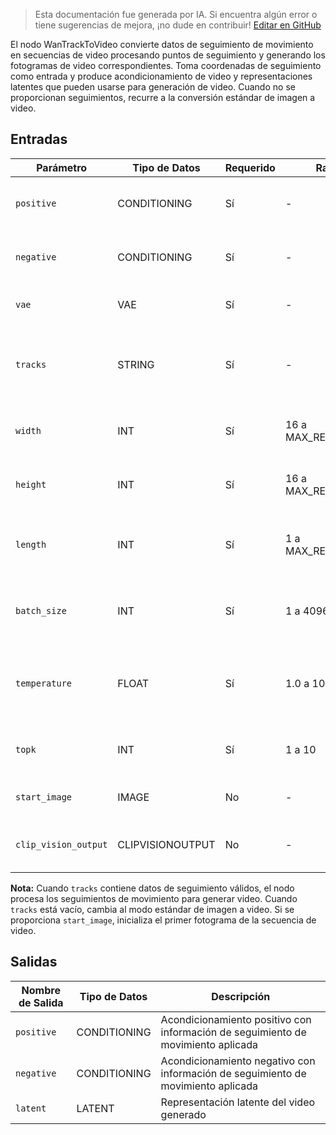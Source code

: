 > Esta documentación fue generada por IA. Si encuentra algún error o tiene sugerencias de mejora, ¡no dude en contribuir! [Editar en GitHub](https://github.com/Comfy-Org/embedded-docs/blob/main/comfyui_embedded_docs/docs/WanTrackToVideo/es.md)

El nodo WanTrackToVideo convierte datos de seguimiento de movimiento en secuencias de video procesando puntos de seguimiento y generando los fotogramas de video correspondientes. Toma coordenadas de seguimiento como entrada y produce acondicionamiento de video y representaciones latentes que pueden usarse para generación de video. Cuando no se proporcionan seguimientos, recurre a la conversión estándar de imagen a video.

## Entradas

| Parámetro | Tipo de Datos | Requerido | Rango | Descripción |
|-----------|-----------|----------|-------|-------------|
| `positive` | CONDITIONING | Sí | - | Acondicionamiento positivo para generación de video |
| `negative` | CONDITIONING | Sí | - | Acondicionamiento negativo para generación de video |
| `vae` | VAE | Sí | - | Modelo VAE para codificación y decodificación |
| `tracks` | STRING | Sí | - | Datos de seguimiento en formato JSON como cadena multilínea (valor por defecto: "[]") |
| `width` | INT | Sí | 16 a MAX_RESOLUTION | Ancho del video de salida en píxeles (valor por defecto: 832, paso: 16) |
| `height` | INT | Sí | 16 a MAX_RESOLUTION | Alto del video de salida en píxeles (valor por defecto: 480, paso: 16) |
| `length` | INT | Sí | 1 a MAX_RESOLUTION | Número de fotogramas en el video de salida (valor por defecto: 81, paso: 4) |
| `batch_size` | INT | Sí | 1 a 4096 | Número de videos a generar simultáneamente (valor por defecto: 1) |
| `temperature` | FLOAT | Sí | 1.0 a 1000.0 | Parámetro de temperatura para parcheo de movimiento (valor por defecto: 220.0, paso: 0.1) |
| `topk` | INT | Sí | 1 a 10 | Valor top-k para parcheo de movimiento (valor por defecto: 2) |
| `start_image` | IMAGE | No | - | Imagen inicial para generación de video |
| `clip_vision_output` | CLIPVISIONOUTPUT | No | - | Salida de visión CLIP para acondicionamiento adicional |

**Nota:** Cuando `tracks` contiene datos de seguimiento válidos, el nodo procesa los seguimientos de movimiento para generar video. Cuando `tracks` está vacío, cambia al modo estándar de imagen a video. Si se proporciona `start_image`, inicializa el primer fotograma de la secuencia de video.

## Salidas

| Nombre de Salida | Tipo de Datos | Descripción |
|-------------|-----------|-------------|
| `positive` | CONDITIONING | Acondicionamiento positivo con información de seguimiento de movimiento aplicada |
| `negative` | CONDITIONING | Acondicionamiento negativo con información de seguimiento de movimiento aplicada |
| `latent` | LATENT | Representación latente del video generado |
